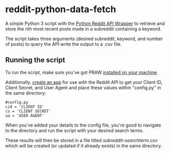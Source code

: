 

# reddit-python-data-fetch

A simple Python 3 script with the [Python Reddit API Wrapper](https://praw.readthedocs.io/en/latest/) to retrieve and store the nth most recent posts made in a subreddit containing a keyword.

The script takes three arguments (desired subreddit, keyword, and number of posts) to query the API write the output to a .csv file.

## Running the script

To run the script, make sure you've got PRAW [installed on your machine](https://praw.readthedocs.io/en/latest/getting_started/installation.html).

Additionally, [create an app](https://www.reddit.com/prefs/apps/) for use with the Reddit API to get your Client ID, Client Secret, and User Agent and place these values within "config<i></i>.py" in the same directory:

```
#config.py
cid = 'CLIENT ID'
cs = 'CLIENT SECRET'
ua = 'USER AGENT'
```

When you've added your details to the config file, you're good to navigate to the directory and run the script with your desired search terms.

These results will then be stored in a file titled <i>subreddit-searchterm.csv</i> which will be created (or updated if it already exists) in the same directory.
